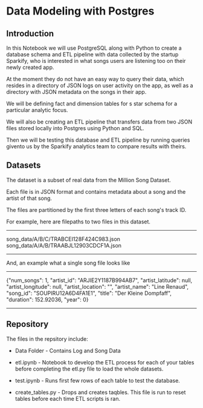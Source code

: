 # Data Modeling with Postgres  


## Introduction


In this Notebook we will use PostgreSQL along with Python to create a database schema and ETL pipeline with data collected by the startup Sparkify, who is interested in what songs users are listening too on their newly created app.

At the moment they do not have an easy way to query their data, which resides in a directory of JSON logs on user activity on the app, as well as a directory with JSON metadata on the songs in their app.

We will be defining fact and dimension tables for s star schema for a particular analytic focus.

We will also be creating an ETL pipeline that transfers data from two JSON files stored locally into Postgres using Python and SQL.

Then we will be testing this database and ETL pipeline by running queries givento us by the Sparkify analytics team to compare results with theirs. 


## Datasets


The dataset is a subset of real data from the Million Song Dataset. 

Each file is in JSON format and contains metadata about a song and the artist of that song. 

The files are partitioned by the first three letters of each song's track ID. 

For example, here are filepaths to two files in this dataset.

***

song_data/A/B/C/TRABCEI128F424C983.json
song_data/A/A/B/TRAABJL12903CDCF1A.json

***

And, an example what a single song file looks like

***

{"num_songs": 1, "artist_id": "ARJIE2Y1187B994AB7", "artist_latitude": null, "artist_longitude": null, "artist_location": "", "artist_name": "Line Renaud", "song_id": "SOUPIRU12A6D4FA1E1", "title": "Der Kleine Dompfaff", "duration": 152.92036, "year": 0}

***

## Repository 

The files in the repsitory include: 

* Data Folder - Contains Log and Song Data

* etl.ipynb - Notebook to develop the ETL process for each of your tables before completing the etl.py file to load the whole datasets.

* test.ipynb - Runs first few rows of each table to test the database.

* create_tables.py - Drops and creates taqbles. This file is run to reset tables before each time ETL scripts is ran.


